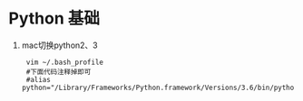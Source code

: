 # Python 基础

1. mac切换python2、3

   ```shell
    vim ~/.bash_profile
    #下面代码注释掉即可
    #alias python="/Library/Frameworks/Python.framework/Versions/3.6/bin/python3.6"  
   ```

   

